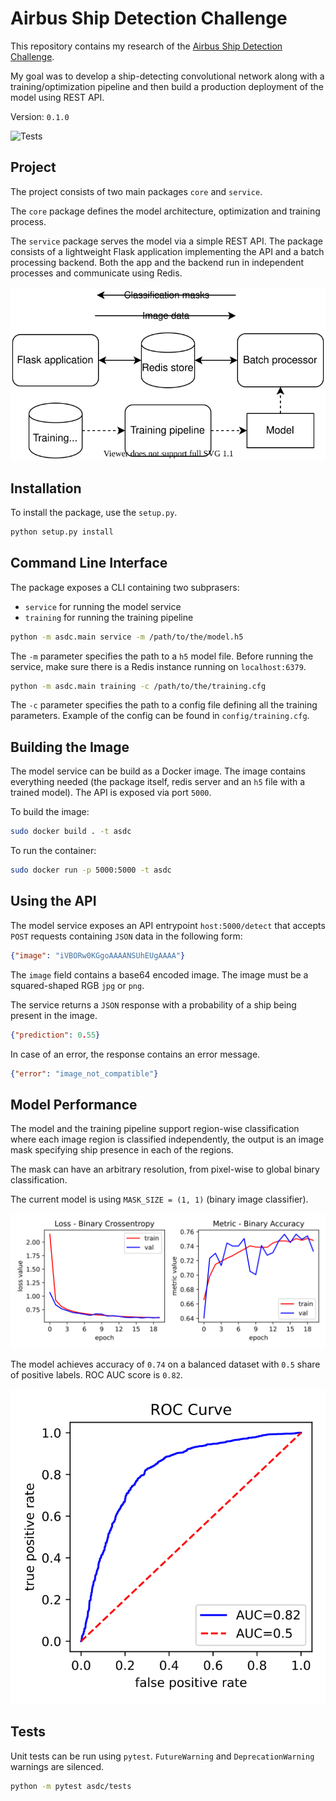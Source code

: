 # Airbus Ship Detection Challenge

[1]: https://www.kaggle.com/c/airbus-ship-detection/

This repository contains my research of the [Airbus Ship Detection Challenge][1].

My goal was to develop a ship-detecting convolutional network along with a
training/optimization pipeline and then build a production deployment of the
model using REST API.

Version: `0.1.0`

![Tests](https://github.com/jancervenka/airbus-ship-detection/workflows/Tests/badge.svg)

## Project

The project consists of two main packages `core` and `service`.

The `core` package defines the model architecture, optimization and training process.

The `service` package serves the model via a simple REST API. The package consists of a
lightweight Flask application implementing the API and a batch processing backend.
Both the app and the backend run in independent processes and communicate using Redis.

![Design](assets/design.svg "ASDC Design")

## Installation

To install the package, use the `setup.py`.

```bash
python setup.py install
```

## Command Line Interface

The package exposes a CLI containing two subprasers:

* `service` for running the model service
* `training` for running the training pipeline

```bash
python -m asdc.main service -m /path/to/the/model.h5
```

The `-m` parameter specifies the path to a `h5` model file.
Before running the service, make sure there is a Redis instance
running on `localhost:6379`.

```bash
python -m asdc.main training -c /path/to/the/training.cfg
```

The `-c` parameter specifies the path to a config file defining
all the training parameters. Example of the config can be found
in `config/training.cfg`.


## Building the Image

The model service can be build as a Docker image. The image contains
everything needed (the package itself, redis server and an `h5` file
with a trained model). The API is exposed via port `5000`.

To build the image:

```bash
sudo docker build . -t asdc
```

To run the container:

```bash
sudo docker run -p 5000:5000 -t asdc
```

## Using the API

The model service exposes an API entrypoint `host:5000/detect` that accepts `POST`
requests containing `JSON` data in the following form:

```json
{"image": "iVBORw0KGgoAAAANSUhEUgAAAA"}
```

The `image` field contains a base64 encoded image. The image must be a
squared-shaped RGB `jpg` or `png`.

The service returns a `JSON` response with a probability of a ship being
present in the image.

```json
{"prediction": 0.55}
```

In case of an error, the response contains an error message.

```json
{"error": "image_not_compatible"}
```

## Model Performance

The model and the training pipeline support region-wise classification where each
image region is classified independently, the output is an image mask specifying ship
presence in each of the regions.

The mask can have an arbitrary resolution, from pixel-wise to global binary classification.

The current model is using `MASK_SIZE = (1, 1)` (binary image classifier).

![History](assets/history.svg "Training")

The model achieves accuracy of `0.74` on a balanced dataset with
`0.5` share of positive labels. ROC AUC score is `0.82`.

![ROC](assets/roc.svg "ROC Curve")


## Tests

Unit tests can be run using `pytest`. `FutureWarning` and `DeprecationWarning` warnings
are silenced.

```bash
python -m pytest asdc/tests
```